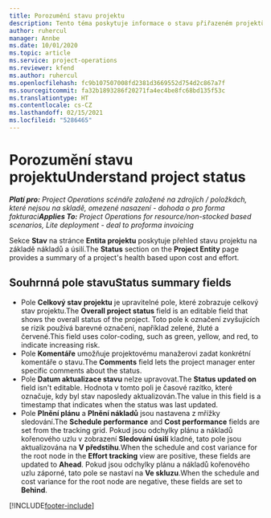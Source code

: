 ```yaml
---
title: Porozumění stavu projektu
description: Tento téma poskytuje informace o stavu přiřazeném projektům v Dynamics 365 Project Operations.
author: ruhercul
manager: Annbe
ms.date: 10/01/2020
ms.topic: article
ms.service: project-operations
ms.reviewer: kfend
ms.author: ruhercul
ms.openlocfilehash: fc9b107507008fd2381d3669552d754d2c867a7f
ms.sourcegitcommit: fa32b1893286f20271fa4ec4be8fc68bd135f53c
ms.translationtype: HT
ms.contentlocale: cs-CZ
ms.lasthandoff: 02/15/2021
ms.locfileid: "5286465"
---
```

# <a name="understand-project-status"></a><span data-ttu-id="1602c-103">Porozumění stavu projektu</span><span class="sxs-lookup"><span data-stu-id="1602c-103">Understand project status</span></span>

<span data-ttu-id="1602c-104">_**Platí pro:** Project Operations scénáře založené na zdrojích / položkách, které nejsou na skladě, omezené nasazení - dohoda o pro forma fakturaci_</span><span class="sxs-lookup"><span data-stu-id="1602c-104">_**Applies To:** Project Operations for resource/non-stocked based scenarios, Lite deployment - deal to proforma invoicing_</span></span>


<span data-ttu-id="1602c-105">Sekce **Stav** na stránce **Entita projektu** poskytuje přehled stavu projektu na základě nákladů a úsilí.</span><span class="sxs-lookup"><span data-stu-id="1602c-105">The **Status** section on the **Project Entity** page provides a summary of a project's health based upon cost and effort.</span></span>


## <a name="status-summary-fields"></a><span data-ttu-id="1602c-106">Souhrnná pole stavu</span><span class="sxs-lookup"><span data-stu-id="1602c-106">Status summary fields</span></span>

- <span data-ttu-id="1602c-107">Pole **Celkový stav projektu** je upravitelné pole, které zobrazuje celkový stav projektu.</span><span class="sxs-lookup"><span data-stu-id="1602c-107">The **Overall project status** field is an editable field that shows the overall status of the project.</span></span> <span data-ttu-id="1602c-108">Toto pole k označení zvyšujících se rizik používá barevné označení, například zelené, žluté a červené.</span><span class="sxs-lookup"><span data-stu-id="1602c-108">This field uses color-coding, such as green, yellow, and red, to indicate increasing risk.</span></span> 
- <span data-ttu-id="1602c-109">Pole **Komentáře** umožňuje projektovému manažerovi zadat konkrétní komentáře o stavu.</span><span class="sxs-lookup"><span data-stu-id="1602c-109">The **Comments** field lets the project manager enter specific comments about the status.</span></span> 
- <span data-ttu-id="1602c-110">Pole **Datum aktualizace stavu** nelze upravovat.</span><span class="sxs-lookup"><span data-stu-id="1602c-110">The **Status updated on** field isn't editable.</span></span> <span data-ttu-id="1602c-111">Hodnota v tomto poli je časové razítko, které označuje, kdy byl stav naposledy aktualizován.</span><span class="sxs-lookup"><span data-stu-id="1602c-111">The value in this field is a timestamp that indicates when the status was last updated.</span></span>
- <span data-ttu-id="1602c-112">Pole **Plnění plánu** a **Plnění nákladů** jsou nastavena z mřížky sledování.</span><span class="sxs-lookup"><span data-stu-id="1602c-112">The **Schedule performance** and **Cost performance** fields are set from the tracking grid.</span></span> <span data-ttu-id="1602c-113">Pokud jsou odchylky plánu a nákladů kořenového uzlu v zobrazení **Sledování úsilí** kladné, tato pole jsou aktualizována na **V předstihu**.</span><span class="sxs-lookup"><span data-stu-id="1602c-113">When the schedule and cost variance for the root node in the **Effort tracking** view are positive, these fields are updated to **Ahead**.</span></span> <span data-ttu-id="1602c-114">Pokud jsou odchylky plánu a nákladů kořenového uzlu záporné, tato pole se nastaví na **Ve skluzu**.</span><span class="sxs-lookup"><span data-stu-id="1602c-114">When the schedule and cost variance for the root node are negative, these fields are set to **Behind**.</span></span>


[!INCLUDE[footer-include](../includes/footer-banner.md)]